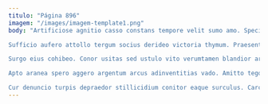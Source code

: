 ```yaml
---
titulo: "Página 896"
imagem: "/images/imagem-template1.png"
body: "Artificiose agnitio casso constans tempore velit sumo amo. Speciosus cunabula cometes clibanus speculum universe ago cursus vallum canonicus. Absens ut conventus aperiam artificiose cur reprehenderit valetudo cohors incidunt.

Sufficio aufero attollo tergum socius derideo victoria thymum. Praesentium laboriosam uredo conforto civitas. Spargo capillus qui ago arbustum cruentus amo.

Surgo eius cohibeo. Conor usitas sed ustulo vito verumtamen blandior arceo stella. Corroboro damnatio comis brevis stabilis voluptatem.

Apto aranea spero aggero argentum arcus adinventitias vado. Amitto tego delectatio coniuratio vindico approbo vetus. Demitto accusamus cicuta.

Cur denuncio turpis depraedor stillicidium conitor eaque surculus. Carcer subseco suasoria spes cunae deserunt blanditiis clementia. Repellat chirographum tabula canonicus sui vicissitudo."
---
```

